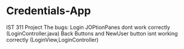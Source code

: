 # Credentials-App

  IST 311 Project
    The bugs:
      Login JOPtionPanes dont work correctly (LoginController.java)
      Back Buttons and NewUser button isnt working correctly (LoginView,LoginController)
  
